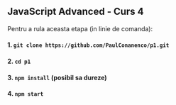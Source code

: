 ## JavaScript Advanced - Curs 4

Pentru a rula aceasta etapa (in linie de comanda):

#### 1. `git clone https://github.com/PaulConanenco/p1.git`

#### 2. `cd p1`

#### 3. `npm install` (posibil sa dureze)

#### 4. `npm start`
